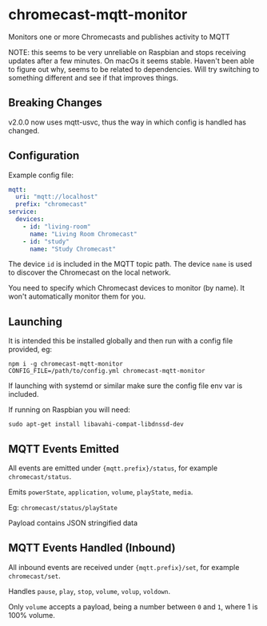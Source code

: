 # chromecast-mqtt-monitor
Monitors one or more Chromecasts and publishes activity to MQTT

NOTE: this seems to be very unreliable on Raspbian and stops receiving updates after a few minutes. On macOs it seems stable. Haven't been able to figure out why, seems to be related to dependencies. Will try switching to something different and see if that improves things.

## Breaking Changes

v2.0.0 now uses mqtt-usvc, thus the way in which config is handled has changed.

## Configuration

Example config file:

```yml
mqtt:
  uri: "mqtt://localhost"
  prefix: "chromecast"
service:
  devices:
    - id: "living-room"
      name: "Living Room Chromecast"
    - id: "study"
      name: "Study Chromecast"
```

The device `id` is included in the MQTT topic path. The device `name` is used to discover the Chromecast on the local network.

You need to specify which Chromecast devices to monitor (by name). It won't automatically monitor them for you.

## Launching

It is intended this be installed globally and then run with a config file provided, eg:

```
npm i -g chromecast-mqtt-monitor
CONFIG_FILE=/path/to/config.yml chromecast-mqtt-monitor
```

If launching with systemd or similar make sure the config file env var is included.

If running on Raspbian you will need:

```
sudo apt-get install libavahi-compat-libdnssd-dev
```

## MQTT Events Emitted

All events are emitted under `{mqtt.prefix}/status`, for example `chromecast/status`.

Emits `powerState`, `application`, `volume`, `playState`, `media`.

Eg: `chromecast/status/playState`

Payload contains JSON stringified data

## MQTT Events Handled (Inbound)

All inbound events are received under `{mqtt.prefix}/set`, for example `chromecast/set`.

Handles `pause`, `play`, `stop`, `volume`, `volup`, `voldown`.

Only `volume` accepts a payload, being a number between `0` and `1`, where 1 is 100% volume.
